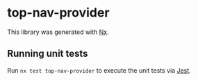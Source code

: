 # top-nav-provider

This library was generated with [Nx](https://nx.dev).

## Running unit tests

Run `nx test top-nav-provider` to execute the unit tests via [Jest](https://jestjs.io).
